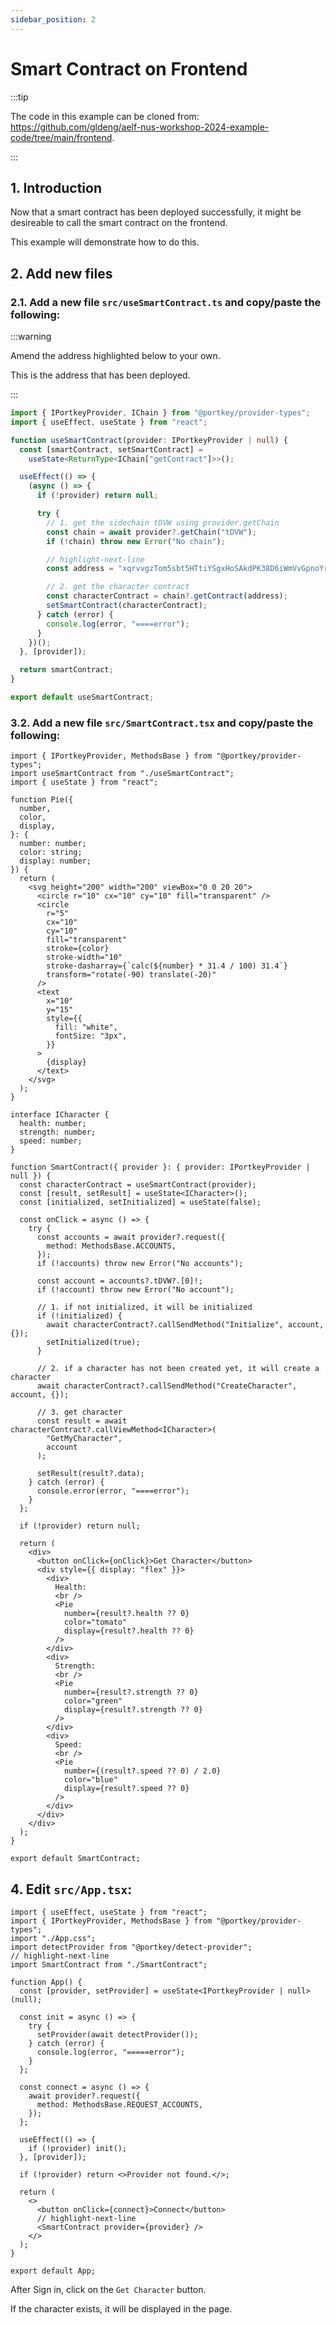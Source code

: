 ```yaml
---
sidebar_position: 2
---
```


# Smart Contract on Frontend

:::tip

The code in this example can be cloned from: https://github.com/gldeng/aelf-nus-workshop-2024-example-code/tree/main/frontend.

:::

## 1. Introduction

Now that a smart contract has been deployed successfully, it might be desireable to call the smart contract on the frontend.

This example will demonstrate how to do this.

## 2. Add new files

### 2.1. Add a new file `src/useSmartContract.ts` and copy/paste the following:

:::warning

Amend the address highlighted below to your own.

This is the address that has been deployed.

:::

```ts title="src/useSmartContract.ts" showLineNumbers
import { IPortkeyProvider, IChain } from "@portkey/provider-types";
import { useEffect, useState } from "react";

function useSmartContract(provider: IPortkeyProvider | null) {
  const [smartContract, setSmartContract] =
    useState<ReturnType<IChain["getContract"]>>();

  useEffect(() => {
    (async () => {
      if (!provider) return null;

      try {
        // 1. get the sidechain tDVW using provider.getChain
        const chain = await provider?.getChain("tDVW");
        if (!chain) throw new Error("No chain");

        // highlight-next-line
        const address = "xqrvvgzTom5sbt5HTtiYSgxHoSAkdPK38D6iWmVvGpnoYrv7P";

        // 2. get the character contract
        const characterContract = chain?.getContract(address);
        setSmartContract(characterContract);
      } catch (error) {
        console.log(error, "====error");
      }
    })();
  }, [provider]);

  return smartContract;
}

export default useSmartContract;
```

### 3.2. Add a new file `src/SmartContract.tsx` and copy/paste the following:

```tsx title="src/SmartContract.tsx" showLineNumbers
import { IPortkeyProvider, MethodsBase } from "@portkey/provider-types";
import useSmartContract from "./useSmartContract";
import { useState } from "react";

function Pie({
  number,
  color,
  display,
}: {
  number: number;
  color: string;
  display: number;
}) {
  return (
    <svg height="200" width="200" viewBox="0 0 20 20">
      <circle r="10" cx="10" cy="10" fill="transparent" />
      <circle
        r="5"
        cx="10"
        cy="10"
        fill="transparent"
        stroke={color}
        stroke-width="10"
        stroke-dasharray={`calc(${number} * 31.4 / 100) 31.4`}
        transform="rotate(-90) translate(-20)"
      />
      <text
        x="10"
        y="15"
        style={{
          fill: "white",
          fontSize: "3px",
        }}
      >
        {display}
      </text>
    </svg>
  );
}

interface ICharacter {
  health: number;
  strength: number;
  speed: number;
}

function SmartContract({ provider }: { provider: IPortkeyProvider | null }) {
  const characterContract = useSmartContract(provider);
  const [result, setResult] = useState<ICharacter>();
  const [initialized, setInitialized] = useState(false);

  const onClick = async () => {
    try {
      const accounts = await provider?.request({
        method: MethodsBase.ACCOUNTS,
      });
      if (!accounts) throw new Error("No accounts");

      const account = accounts?.tDVW?.[0]!;
      if (!account) throw new Error("No account");

      // 1. if not initialized, it will be initialized
      if (!initialized) {
        await characterContract?.callSendMethod("Initialize", account, {});
        setInitialized(true);
      }

      // 2. if a character has not been created yet, it will create a character
      await characterContract?.callSendMethod("CreateCharacter", account, {});

      // 3. get character
      const result = await characterContract?.callViewMethod<ICharacter>(
        "GetMyCharacter",
        account
      );

      setResult(result?.data);
    } catch (error) {
      console.error(error, "====error");
    }
  };

  if (!provider) return null;

  return (
    <div>
      <button onClick={onClick}>Get Character</button>
      <div style={{ display: "flex" }}>
        <div>
          Health:
          <br />
          <Pie
            number={result?.health ?? 0}
            color="tomato"
            display={result?.health ?? 0}
          />
        </div>
        <div>
          Strength:
          <br />
          <Pie
            number={result?.strength ?? 0}
            color="green"
            display={result?.strength ?? 0}
          />
        </div>
        <div>
          Speed:
          <br />
          <Pie
            number={(result?.speed ?? 0) / 2.0}
            color="blue"
            display={result?.speed ?? 0}
          />
        </div>
      </div>
    </div>
  );
}

export default SmartContract;
```

## 4. Edit `src/App.tsx`:

```tsx title="src/App.tsx" showLineNumbers
import { useEffect, useState } from "react";
import { IPortkeyProvider, MethodsBase } from "@portkey/provider-types";
import "./App.css";
import detectProvider from "@portkey/detect-provider";
// highlight-next-line
import SmartContract from "./SmartContract";

function App() {
  const [provider, setProvider] = useState<IPortkeyProvider | null>(null);

  const init = async () => {
    try {
      setProvider(await detectProvider());
    } catch (error) {
      console.log(error, "=====error");
    }
  };

  const connect = async () => {
    await provider?.request({
      method: MethodsBase.REQUEST_ACCOUNTS,
    });
  };

  useEffect(() => {
    if (!provider) init();
  }, [provider]);

  if (!provider) return <>Provider not found.</>;

  return (
    <>
      <button onClick={connect}>Connect</button>
      // highlight-next-line
      <SmartContract provider={provider} />
    </>
  );
}

export default App;
```

After Sign in, click on the `Get Character` button.

If the character exists, it will be displayed in the page.
